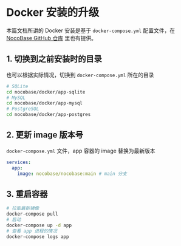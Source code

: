 # Docker 安装的升级

<Alert>

本篇文档所讲的 Docker 安装是基于 `docker-compose.yml` 配置文件，在 [NocoBase GitHub 仓库](https://github.com/nocobase/nocobase/tree/main/docker) 里也有提供。

</Alert>

## 1. 切换到之前安装时的目录

也可以根据实际情况，切换到 `docker-compose.yml` 所在的目录

```bash
# SQLite
cd nocobase/docker/app-sqlite
# MySQL
cd nocobase/docker/app-mysql
# PostgreSQL
cd nocobase/docker/app-postgres
```

## 2. 更新 image 版本号

`docker-compose.yml` 文件，app 容器的 image 替换为最新版本

```yml
services:
  app:
    image: nocobase/nocobase:main # main 分支
```

## 3. 重启容器

```bash
# 拉取最新镜像
docker-compose pull
# 启动
docker-compose up -d app
# 查看 app 进程的情况
docker-compose logs app
```

